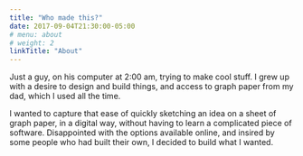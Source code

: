 ```yaml
---
title: "Who made this?"
date: 2017-09-04T21:30:00-05:00
# menu: about
# weight: 2
linkTitle: "About"
---
```


Just a guy, on his computer at 2:00 am, trying to make cool stuff. I grew up
with a desire to design and build things, and access to graph paper from my
dad, which I used all the time.

I wanted to capture that ease of quickly sketching an idea on a sheet of
graph paper, in a digital way, without having to learn a complicated piece of
software. Disappointed with the options available online, and insired by some
people who had built their own, I decided to build what I wanted.